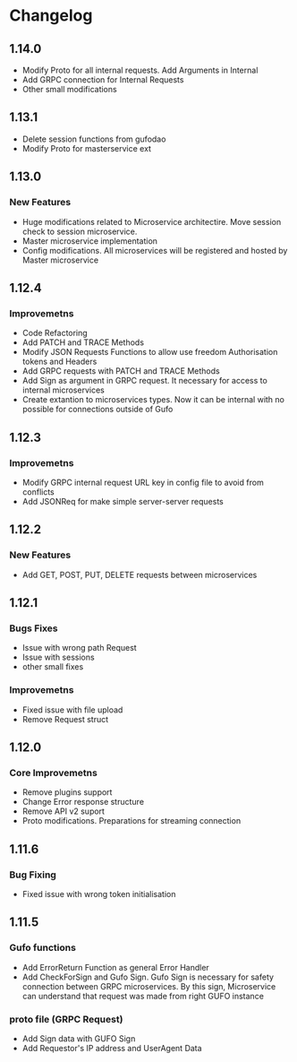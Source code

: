 # Changelog

## 1.14.0
- Modify Proto for all internal requests. Add Arguments in Internal
- Add GRPC connection for Internal Requests
- Other small modifications

## 1.13.1
- Delete session functions from gufodao
- Modify Proto for masterservice ext

## 1.13.0
### New Features
- Huge modifications related to Microservice architectire. Move session check to session microservice.
- Master microservice implementation
- Config modifications. All microservices will be registered and hosted by Master microservice

## 1.12.4
### Improvemetns
- Code Refactoring
- Add PATCH and TRACE Methods
- Modify JSON Requests Functions to allow use freedom Authorisation tokens and Headers
- Add GRPC requests with PATCH and TRACE Methods
- Add Sign as argument in GRPC request. It necessary for access to internal microservices
- Create extantion to microservices types. Now it can be internal with no possible for connections outside of Gufo

## 1.12.3
### Improvemetns
- Modify GRPC internal request URL key in config file to avoid from conflicts
- Add JSONReq for make simple server-server requests


## 1.12.2
### New Features
- Add GET, POST, PUT, DELETE requests between microservices

## 1.12.1

### Bugs Fixes
- Issue with wrong path Request
- Issue with sessions
- other small fixes

### Improvemetns
- Fixed issue with file upload
- Remove Request struct

## 1.12.0

### Core Improvemetns
- Remove plugins support
- Change Error response structure
- Remove API v2 suport
- Proto modifications. Preparations for streaming connection

## 1.11.6

### Bug Fixing
- Fixed issue with wrong token initialisation

## 1.11.5

### Gufo functions

- Add ErrorReturn Function as general Error Handler
- Add CheckForSign and Gufo Sign. Gufo Sign is necessary for safety connection between GRPC microservices. By this sign, Microservice can understand that request was made from right GUFO instance

### proto file (GRPC Request)

- Add Sign data with GUFO Sign
- Add Requestor's IP address and UserAgent Data
